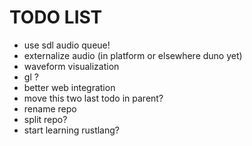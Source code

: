 # TODO LIST

* use sdl audio queue!
* externalize audio (in platform or elsewhere duno yet)
* waveform visualization
* gl ?
* better web integration
* move this two last todo in parent?
* rename repo
* split repo?
* start learning rustlang?

